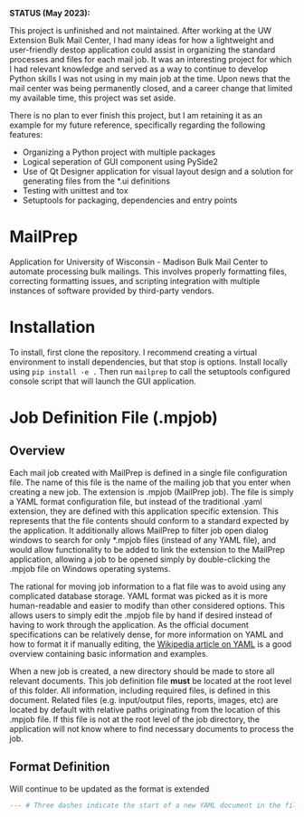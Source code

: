 **STATUS (May 2023):**

This project is unfinished and not maintained. After working at the UW Extension Bulk Mail Center, I had many ideas for how a lightweight and user-friendly destop application could assist in organizing the standard processes and files for each mail job. It was an interesting project for which I had relevant knowledge and served as a way to continue to develop Python skills I was not using in my main job at the time. Upon news that the mail center was being permanently closed, and a career change that limited my available time, this project was set aside.

There is no plan to ever finish this project, but I am retaining it as an example for my future reference, specifically regarding the following features:

- Organizing a Python project with multiple packages
- Logical seperation of GUI component using PySide2
- Use of Qt Designer application for visual layout design and a solution for generating files from the \*.ui definitions
- Testing with unittest and tox
- Setuptools for packaging, dependencies and entry points

# MailPrep

Application for University of Wisconsin - Madison Bulk Mail Center to automate processing bulk mailings. This involves properly formatting files, correcting formatting issues, and scripting integration with multiple instances of software provided by third-party vendors.

# Installation

To install, first clone the repository. I recommend creating a virtual environment to install dependencies, but that stop is options. Install locally using `pip install -e .` Then run `mailprep` to call the setuptools configured console script that will launch the GUI application.

# Job Definition File (.mpjob)

## Overview

Each mail job created with MailPrep is defined in a single file configuration file. The name of this file is the name of the mailing job that you enter when creating a new job. The extension is .mpjob (MailPrep job). The file is simply a YAML format configuration file, but instead of the traditional .yaml extension, they are defined with this application specific extension. This represents that the file contents should conform to a standard expected by the application. It additionally allows MailPrep to filter job open dialog windows to search for only \*.mpjob files (instead of any YAML file), and would allow functionality to be added to link the extension to the MailPrep application, allowing a job to be opened simply by double-clicking the .mpjob file on Windows operating systems.

The rational for moving job information to a flat file was to avoid using any complicated database storage. YAML format was picked as it is more human-readable and easier to modify than other considered options. This allows users to simply edit the .mpjob file by hand if desired instead of having to work through the application. As the official document specifications can be relatively dense, for more information on YAML and how to format it if manually editing, the [Wikipedia article on YAML](https://en.wikipedia.org/wiki/YAML) is a good overview containing basic information and examples.

When a new job is created, a new directory should be made to store all relevant documents. This job definition file **must** be located at the root level of this folder. All information, including required files, is defined in this document. Related files (e.g. input/output files, reports, images, etc) are located by default with relative paths originating from the location of this .mpjob file. If this file is not at the root level of the job directory, the application will not know where to find necessary documents to process the job.

## Format Definition

Will continue to be updated as the format is extended

```yaml
--- # Three dashes indicate the start of a new YAML document in the file
```
